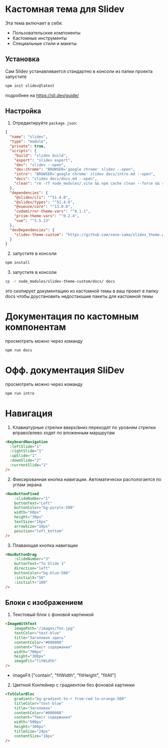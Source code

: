 # Кастомная тема для Slidev

Эта тема включает в себя:
- Пользовательские компоненты
- Кастомные инструменты
- Специальные стили и макеты

## Установка

Сам Slidev yстанавливается стандартно
в консоли из папки проекта запустите
```bash
npm init slidev@latest
```
подробнее на https://sli.dev/guide/

## Настройка

1) Отредактируйте `package.json`:
```json
{
  "name": "slidev",
  "type": "module",
  "private": true,
  "scripts": {
    "build": "slidev build",
    "export": "slidev export",
    "dev": "slidev --open",
    "dev:chrome": "BROWSER='google chrome' slidev --open",
    "intro": "BROWSER='google chrome' slidev docs/intro.md --open", 
    "docs": "slidev docs/docs.md --open",
    "clean": "rm -rf node_modules/.vite && npm cache clean --force && rm -rf node_modules && rm -rf package-lock.json"
  },
  "dependencies": {
    "@slidev/cli": "^51.4.0",
    "@slidev/types": "^51.4.0",
    "@vueuse/core": "^13.0.0",
    "codemirror-theme-vars": "^0.1.1",
    "prism-theme-vars": "^0.2.4",
    "vue": "^3.5.13"
  },
  "devDependencies": {
    "slidev-theme-custom": "https://github.com/xeno-sama/slidev_theme.git"
  }
}
```

2) запустите в консоли
```bash
npm install 
```

3) запустите в консоли
```bash
cp -r node_modules/slidev-theme-custom/docs/ docs
```
это скопирует документацию из кастомной темы в ваш проект в папку docs
чтобы доустановить недостаюшие пакеты для кастомной темы 

# Документация по кастомным компонентам
просмотреть можно через команду
```bash
npm run docs
```

# Офф. документация SliDev
просмотреть можно через команду
```bash
npm run intro
```

# Навигация

1. Клавиатурные стрелки вверх/вниз переходят по уровням
стрелки вправо/влево ходят по вложенным маршрутам
```html
<KeyboardNavigation 
  :leftSlide="1"
  :rightSlide="1"
  :upSlide="1"
  :downSlide="2"
  :currentSlide="1"
/>
```

2. Фиксированная кнопка навигации. Автоматически распологается по углам экрана
```html
<NavButtonFixed 
    :slideNumber="1"
    buttonText="Left"
    buttonColor="bg-purple-500"
    width="60px"
    height="30px"
    textSize="16px"
    arrowSize="10px"
    position="left_bottom"
/>
```

3. Плавающая кнопка навигации
```html
<NavButtonDrag 
    :slideNumber="3"
    buttonText="To Slide 3"
    direction="left"
    buttonColor="bg-blue-500"
    :initialX="50"
    :initialY="100"
/>
```

## Блоки с изображением

1. Текстовый блок с фоновой картинкой
```html
<ImageWithText 
    imagePath="/images/fon.jpg"
    textColor="text-blue"
    title="Заголовок здесь"
    contentColor="#000000"
    content="Текст содержания"
    width="700px"
    height="300px"
    imageFit="fitWidth"
/>
```
* imageFit ["contain", "fitWidth", "fitHeight", "fitAll"]

2. Цветной Контейнер с градиентом без фоновой картинки
```html
<TxtColorBloc 
    gradient="bg-gradient-to-r from-red to-orange-500"
    titleColor="text-blue"
    title="Заголовок"
    contentColor="#000000"
    content="Текст содержания"
    width="500px"
    height="300px"
    titleSize="24px"
    contentSize="16px"
/>
```
